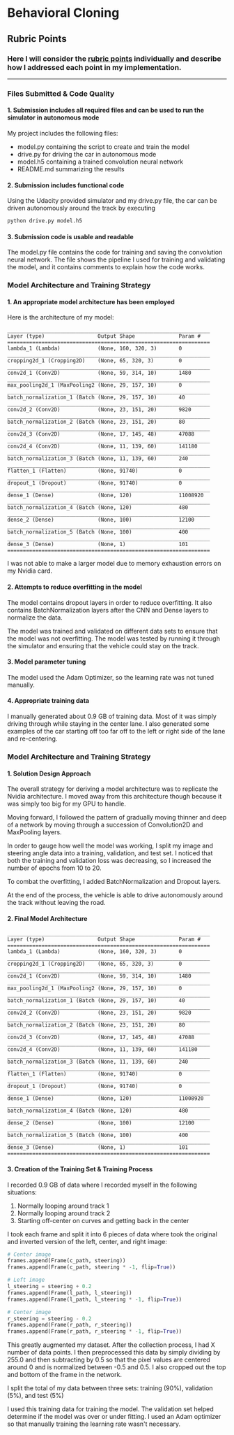 # **Behavioral Cloning** 

## Rubric Points
### Here I will consider the [rubric points](https://review.udacity.com/#!/rubrics/432/view) individually and describe how I addressed each point in my implementation.  

---
### Files Submitted & Code Quality

#### 1. Submission includes all required files and can be used to run the simulator in autonomous mode

My project includes the following files:
* model.py containing the script to create and train the model
* drive.py for driving the car in autonomous mode
* model.h5 containing a trained convolution neural network 
* README.md summarizing the results

#### 2. Submission includes functional code
Using the Udacity provided simulator and my drive.py file, the car can be driven autonomously around the track by executing 
```sh
python drive.py model.h5
```

#### 3. Submission code is usable and readable

The model.py file contains the code for training and saving the convolution neural network. The file shows the pipeline I used for training and validating the model, and it contains comments to explain how the code works.

### Model Architecture and Training Strategy

#### 1. An appropriate model architecture has been employed

Here is the architecture of my model:

```
_________________________________________________________________
Layer (type)                 Output Shape              Param #
=================================================================
lambda_1 (Lambda)            (None, 160, 320, 3)       0
_________________________________________________________________
cropping2d_1 (Cropping2D)    (None, 65, 320, 3)        0
_________________________________________________________________
conv2d_1 (Conv2D)            (None, 59, 314, 10)       1480
_________________________________________________________________
max_pooling2d_1 (MaxPooling2 (None, 29, 157, 10)       0
_________________________________________________________________
batch_normalization_1 (Batch (None, 29, 157, 10)       40
_________________________________________________________________
conv2d_2 (Conv2D)            (None, 23, 151, 20)       9820
_________________________________________________________________
batch_normalization_2 (Batch (None, 23, 151, 20)       80
_________________________________________________________________
conv2d_3 (Conv2D)            (None, 17, 145, 48)       47088
_________________________________________________________________
conv2d_4 (Conv2D)            (None, 11, 139, 60)       141180
_________________________________________________________________
batch_normalization_3 (Batch (None, 11, 139, 60)       240
_________________________________________________________________
flatten_1 (Flatten)          (None, 91740)             0
_________________________________________________________________
dropout_1 (Dropout)          (None, 91740)             0
_________________________________________________________________
dense_1 (Dense)              (None, 120)               11008920
_________________________________________________________________
batch_normalization_4 (Batch (None, 120)               480
_________________________________________________________________
dense_2 (Dense)              (None, 100)               12100
_________________________________________________________________
batch_normalization_5 (Batch (None, 100)               400
_________________________________________________________________
dense_3 (Dense)              (None, 1)                 101
=================================================================
```

I was not able to make a larger model due to memory exhaustion errors on my Nvidia card.

#### 2. Attempts to reduce overfitting in the model

The model contains dropout layers in order to reduce overfitting.  It also contains BatchNormalization layers after the CNN and Dense layers to normalize the data.

The model was trained and validated on different data sets to ensure that the model was not overfitting. The model was tested by running it through the simulator and ensuring that the vehicle could stay on the track.

#### 3. Model parameter tuning

The model used the Adam Optimizer, so the learning rate was not tuned manually.

#### 4. Appropriate training data

I manually generated about 0.9 GB of training data.  Most of it was simply driving through while staying in the center lane.  I also generated some examples of the car starting off too far off to the left or right side of the lane and re-centering.  

### Model Architecture and Training Strategy

#### 1. Solution Design Approach

The overall strategy for deriving a model architecture was to replicate the Nvidia architecture.  I moved away from this architecture though because it was simply too big for my GPU to handle.

Moving forward, I followed the pattern of gradually moving thinner and deep of a network by moving through a succession of Convolution2D and MaxPooling layers.

In order to gauge how well the model was working, I split my image and steering angle data into a training, validation, and test set.  I noticed that both the training and validation loss was decreasing, so I increased the number of epochs from 10 to 20.

To combat the overfitting, I added BatchNormalization and Dropout layers.

At the end of the process, the vehicle is able to drive autonomously around the track without leaving the road.

#### 2. Final Model Architecture
```
_________________________________________________________________
Layer (type)                 Output Shape              Param #
=================================================================
lambda_1 (Lambda)            (None, 160, 320, 3)       0
_________________________________________________________________
cropping2d_1 (Cropping2D)    (None, 65, 320, 3)        0
_________________________________________________________________
conv2d_1 (Conv2D)            (None, 59, 314, 10)       1480
_________________________________________________________________
max_pooling2d_1 (MaxPooling2 (None, 29, 157, 10)       0
_________________________________________________________________
batch_normalization_1 (Batch (None, 29, 157, 10)       40
_________________________________________________________________
conv2d_2 (Conv2D)            (None, 23, 151, 20)       9820
_________________________________________________________________
batch_normalization_2 (Batch (None, 23, 151, 20)       80
_________________________________________________________________
conv2d_3 (Conv2D)            (None, 17, 145, 48)       47088
_________________________________________________________________
conv2d_4 (Conv2D)            (None, 11, 139, 60)       141180
_________________________________________________________________
batch_normalization_3 (Batch (None, 11, 139, 60)       240
_________________________________________________________________
flatten_1 (Flatten)          (None, 91740)             0
_________________________________________________________________
dropout_1 (Dropout)          (None, 91740)             0
_________________________________________________________________
dense_1 (Dense)              (None, 120)               11008920
_________________________________________________________________
batch_normalization_4 (Batch (None, 120)               480
_________________________________________________________________
dense_2 (Dense)              (None, 100)               12100
_________________________________________________________________
batch_normalization_5 (Batch (None, 100)               400
_________________________________________________________________
dense_3 (Dense)              (None, 1)                 101
=================================================================
```


#### 3. Creation of the Training Set & Training Process

I recorded 0.9 GB of data where I recorded myself in the following situations:
1) Normally looping around track 1
2) Normally looping around track 2
3) Starting off-center on curves and getting back in the center

I took each frame and split it into 6 pieces of data where took the original and inverted version of the left, center, and right image:
```python
# Center image
frames.append(Frame(c_path, steering))
frames.append(Frame(c_path, steering * -1, flip=True))

# Left image
l_steering = steering + 0.2
frames.append(Frame(l_path, l_steering))
frames.append(Frame(l_path, l_steering * -1, flip=True))

# Center image
r_steering = steering - 0.2
frames.append(Frame(r_path, r_steering))
frames.append(Frame(r_path, r_steering * -1, flip=True))
```

This greatly augmented my dataset.  After the collection process, I had X number of data points. I then preprocessed this data by simply dividing by 255.0 and then subtracting by 0.5 so that the pixel values are centered around 0 and is normalized between -0.5 and 0.5.  I also cropped out the top and bottom of the frame in the network.

I split the total of my data between three sets: training (90%), validation (5%), and test (5%)

I used this training data for training the model. The validation set helped determine if the model was over or under fitting.  I used an Adam optimizer so that manually training the learning rate wasn't necessary.

